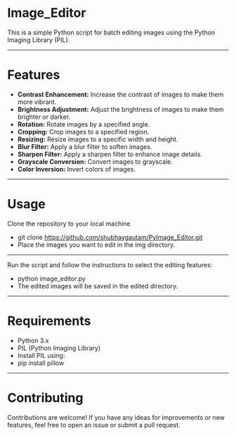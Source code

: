 # Image_Editor
This is a simple Python script for batch editing images using the Python Imaging Library (PIL).

---

# Features

- **Contrast Enhancement:** Increase the contrast of images to make them more vibrant.
- **Brightness Adjustment:** Adjust the brightness of images to make them brighter or darker.
- **Rotation:** Rotate images by a specified angle.
- **Cropping:** Crop images to a specified region.
- **Resizing:** Resize images to a specific width and height.
- **Blur Filter:** Apply a blur filter to soften images.
- **Sharpen Filter:** Apply a sharpen filter to enhance image details.
- **Grayscale Conversion:** Convert images to grayscale.
- **Color Inversion:** Invert colors of images.

---

# Usage
Clone the repository to your local machine
- git clone https://github.com/shubhaygautam/PyImage_Editor.git
- Place the images you want to edit in the img directory.

---
 
Run the script and follow the instructions to select the editing features:
- python image_editor.py
- The edited images will be saved in the edited directory.

---

# Requirements
- Python 3.x
- PIL (Python Imaging Library)
- Install PIL using:
- pip install pillow

---

# Contributing
Contributions are welcome! If you have any ideas for improvements or new features, feel free to open an issue or submit a pull request.
